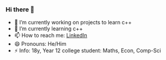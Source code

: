 ### Hi there 👋

- 🔭 I’m currently working on projects to learn c++
- 🌱 I’m currently learning c++
- 📫 How to reach me: [LinkedIn](https://www.linkedin.com/in/kzhd01/)
- 😄 Pronouns: He/Him
- ⚡ Info: 18y, Year 12 college student: Maths, Econ, Comp-Sci
<!--
**kzhid/kzhid** is a ✨ _special_ ✨ repository because its `README.md` (this file) appears on your GitHub profile.

Here are some ideas to get you started:

- 🔭 I’m currently working on ...
- 🌱 I’m currently learning ...
- 👯 I’m looking to collaborate on ...
- 🤔 I’m looking for help with ...
- 💬 Ask me about ...
- 📫 How to reach me: ...
- 😄 Pronouns: ...
- ⚡ Fun fact: ...
-->
